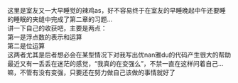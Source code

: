 这里是室友又一大早睡觉的辣鸡as，好不容易终于在室友的早睡晚起中午还要睡的睡眠的夹缝中完成了第二章的习题...  
讲一下自己的收获吧，主要是两点：  
第一是浮点数的表示和运算  
第二是位运算  
这两者尤其是后者想必会在某型情况下对我写出优nan雅du的代码产生很大的帮助  
最近又有一丢丢在迷茫的感觉，“我真的在变强么”，不禁一直在这样问着自己...  
嘛，不管有没有变强，只要还在努力做自己该做的事情就好了
